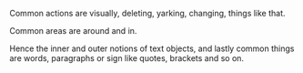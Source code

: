 Common actions are visually, deleting, yarking, changing, things like that.

Common areas are around and in.

Hence the inner and outer notions of text objects, and lastly common things are words, paragraphs or sign like quotes, brackets and so on.
